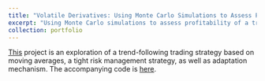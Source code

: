 ```yaml
---
title: "Volatile Derivatives: Using Monte Carlo Simulations to Assess Profitability of an Adaptive Trading Strategy"
excerpt: "Using Monte Carlo simulations to assess profitability of a trading strategy"
collection: portfolio
---
```


[This](https://github.com/emadzadegan/emadzadegan.github.io/blob/master/files/TradingVolatileDerivatives.pdf) project is an exploration of a trend-following trading strategy based on moving averages, a tight risk management strategy, as well as adaptation mechanism. The accompanying code is [here](https://github.com/emadzadegan/emadzadegan.github.io/tree/master/files/auto_trading).
